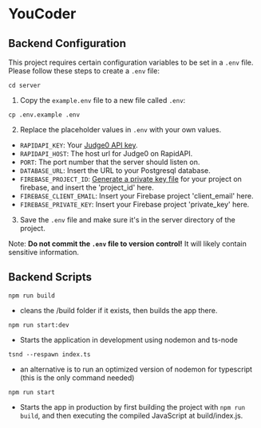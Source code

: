 # YouCoder

## Backend Configuration

This project requires certain configuration variables to be set in a `.env` file. Please follow these steps to create a `.env` file:

`cd server`

1. Copy the `example.env` file to a new file called `.env`:

`cp .env.example .env`

2. Replace the placeholder values in `.env` with your own values.

- `RAPIDAPI_KEY`: Your [Judge0 API key](https://rapidapi.com/judge0-official/api/judge0-ce/pricing).
- `RAPIDAPI_HOST`: The host url for Judge0 on RapidAPI.
- `PORT`: The port number that the server should listen on.
- `DATABASE_URL`: Insert the URL to your Postgresql database.
- `FIREBASE_PROJECT_ID`: [Generate a private key file](https://firebase.google.com/docs/admin/setup#initialize_the_sdk_in_non-google_environments) for your project on firebase, and insert the 'project_id' here.
- `FIREBASE_CLIENT_EMAIL`: Insert your Firebase project 'client_email' here.
- `FIREBASE_PRIVATE_KEY`: Insert your Firebase project 'private_key' here.

3. Save the `.env` file and make sure it's in the server directory of the project.

Note: **Do not commit the `.env` file to version control!** It will likely contain sensitive information.

## Backend Scripts

`npm run build`

- cleans the /build folder if it exists, then builds the app there.

`npm run start:dev`

- Starts the application in development using nodemon and ts-node

`tsnd --respawn index.ts`

- an alternative is to run an optimized version of nodemon for typescript (this is the only command needed)

`npm run start`

- Starts the app in production by first building the project with `npm run build`, and then executing the compiled JavaScript at build/index.js.

